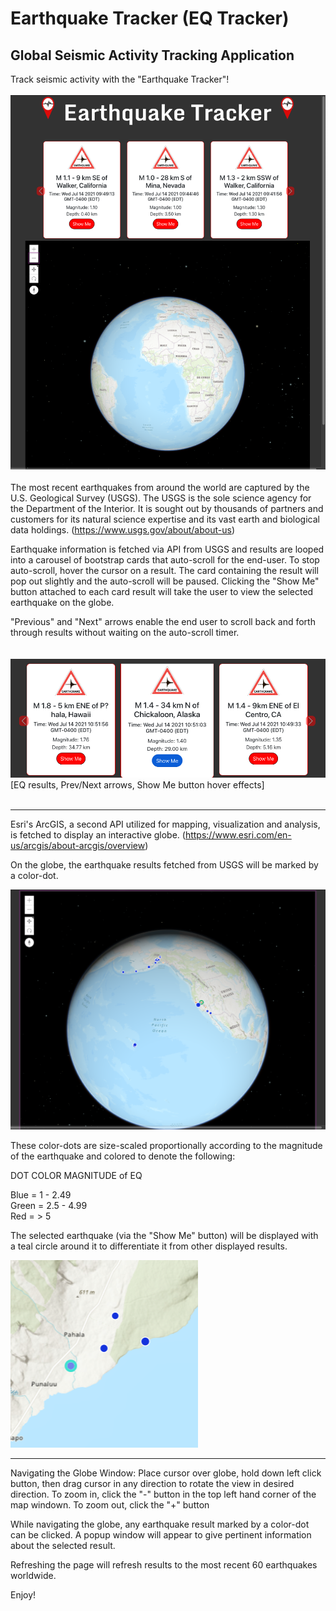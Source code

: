 # Earthquake Tracker (EQ Tracker)

## Global Seismic Activity Tracking Application

Track seismic activity with the "Earthquake Tracker"! 
<br>
<br>
![EQ Tracker Home Page](EQMain.png)
<br>
<br>
The most recent earthquakes from around the world are captured by the U.S. Geological Survey (USGS).  The USGS is the sole science agency for the Department of the Interior. It is sought out by thousands of partners and customers for its natural science expertise and its vast earth and biological data holdings. (https://www.usgs.gov/about/about-us)

Earthquake information is fetched via API from USGS and results are looped into a carousel of bootstrap cards that auto-scroll for the end-user.  To stop auto-scroll, hover the cursor on a result.  The card containing the result will pop out slightly and the auto-scroll will be paused.  Clicking the "Show Me" button attached to each card result will take the user to view the selected earthquake on the globe. 

"Previous" and "Next" arrows enable the end user to scroll back and forth through results without waiting on the auto-scroll timer.  
<br>
<br>
![Carousel Results](CarouselHover.png)
[EQ results, Prev/Next arrows, Show Me button hover effects]
<br>
<br>
__________
Esri's ArcGIS, a second API utilized for mapping, visualization and analysis, is fetched to display an interactive globe. (https://www.esri.com/en-us/arcgis/about-arcgis/overview) 

On the globe, the earthquake results fetched from USGS will be marked by a color-dot. 

![Globe Results](ResultMarkers.png)

These color-dots are size-scaled proportionally according to the magnitude of the earthquake and colored to denote the following:

DOT COLOR       MAGNITUDE of EQ

Blue            = 1 - 2.49 <br>
Green           = 2.5 - 4.99 <br>
Red             = > 5 <br>



The selected earthquake (via the "Show Me" button) will be displayed with a teal circle around it to differentiate it from other displayed results.

![Teal Marker](TealMarker.png)
_________

Navigating the Globe Window: Place cursor over globe, hold down left click button, then drag cursor in any direction to rotate the view in desired direction.  To zoom in, click the "-" button in the top left hand corner of the map windown.  To zoom out, click the "+" button 

While navigating the globe, any earthquake result marked by a color-dot can be clicked.  A popup window will appear to give pertinent information about the selected result. 

Refreshing the page will refresh results to the most recent 60 earthquakes worldwide.

Enjoy!

































